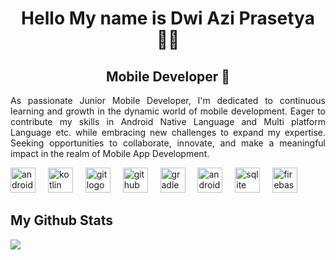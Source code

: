 <div align="center">
  <h1>Hello My name is Dwi Azi Prasetya 👨‍💻</h1>
</div>

<div align="center">
  <h2>Mobile Developer 📱</h2>
</div>

<div align="justify">
  <p>As passionate Junior Mobile Developer, I'm dedicated to continuous learning and growth in the dynamic world of mobile development. Eager to contribute my skills in Android Native Language and Multi platform Language etc. while embracing new challenges to expand my expertise. Seeking opportunities to collaborate, innovate, and make a meaningful impact in the realm of Mobile App Development.</p>
</di

<div align="left">
  <img src="https://cdn.jsdelivr.net/gh/devicons/devicon/icons/androidstudio/androidstudio-original.svg" height="40" alt="androidstudio logo"  />
  <img width="12" />
  <img src="https://skillicons.dev/icons?i=kotlin" height="40" alt="kotlin logo"  />
  <img width="12" />
  <img src="https://skillicons.dev/icons?i=git" height="40" alt="git logo"  />
  <img width="12" />
  <img src="https://skillicons.dev/icons?i=github" height="40" alt="github logo"  />
  <img width="12" />
  <img src="https://skillicons.dev/icons?i=gradle" height="40" alt="gradle logo"  />
  <img width="12" />
  <img src="https://cdn.simpleicons.org/android/3DDC84" height="40" alt="android logo"  />
  <img width="12" />
  <img src="https://cdn.jsdelivr.net/gh/devicons/devicon/icons/sqlite/sqlite-original.svg" height="40" alt="sqlite logo"  />
  <img width="12" />
  <img src="https://skillicons.dev/icons?i=firebase" height="40" alt="firebase logo"  />
</div>

<h2> My Github Stats </h2>

<a href="http://www.github.com/dwiaziprasetya"><img src="https://github-readme-streak-stats.herokuapp.com/?user=dwiaziprasetya&stroke=ffffff&background=1c1917&ring=C738BD&fire=C738BD&currStreakNum=ffffff&currStreakLabel=C738BD&sideNums=ffffff&sideLabels=ffffff&dates=ffffff&hide_border=true" /></a>
